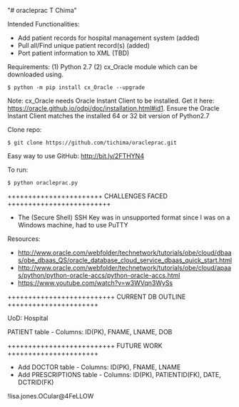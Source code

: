 "# oracleprac T Chima"

Intended Functionalities:
- Add patient records for hospital management system (added)
- Pull all/Find unique patient record(s) (added)
- Port patient information to XML (TBD)

Requirements: (1) Python 2.7 (2) cx_Oracle module which can be downloaded using.	
	
	$ python -m pip install cx_Oracle --upgrade
 
  Note: cx_Oracle needs Oracle Instant Client to be installed. Get it here: https://oracle.github.io/odpi/doc/installation.html#id1.
        Ensure the Oracle Instant Client matches the installed 64 or 32 bit version of Python2.7

Clone repo:	
		
	$ git clone https://github.com/tichima/oracleprac.git
				
Easy way to use GitHub: http://bit.ly/2FTHYN4

To run:
		
	$ python oracleprac.py
	
+++++++++++++++++++++++ CHALLENGES FACED +++++++++++++++++++++++++

- The (Secure Shell) SSH Key was in unsupported format since I was on a Windows machine, had to use PuTTY

		
Resources:

- http://www.oracle.com/webfolder/technetwork/tutorials/obe/cloud/dbaas/obe_dbaas_QS/oracle_database_cloud_service_dbaas_quick_start.html
- http://www.oracle.com/webfolder/technetwork/tutorials/obe/cloud/apaas/python/python-oracle-accs/python-oracle-accs.html
- https://www.youtube.com/watch?v=w3WVqn3WySs
	
++++++++++++++++++++++++++ CURRENT DB OUTLINE ++++++++++++++++++++++

UoD: Hospital

PATIENT table - Columns: ID(PK), FNAME, LNAME, DOB

++++++++++++++++++++++++++ FUTURE WORK ++++++++++++++++++++++

- Add DOCTOR table - Columns: ID(PK), FNAME, LNAME
- Add PRESCRIPTIONS table - Columns: ID(PK), PATIENTID(FK), DATE, DCTRID(FK)






!lisa.jones.OCular@4FeLLOW	
